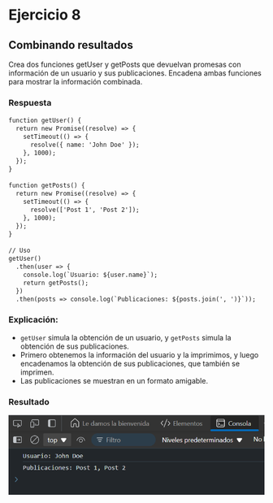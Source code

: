 # Ejercicio 8
## Combinando resultados
Crea dos funciones getUser y getPosts que devuelvan promesas con información de un usuario y sus publicaciones. Encadena ambas funciones para mostrar la información combinada.

### Respuesta 
```
function getUser() {
  return new Promise((resolve) => {
    setTimeout(() => {
      resolve({ name: 'John Doe' });
    }, 1000);
  });
}

function getPosts() {
  return new Promise((resolve) => {
    setTimeout(() => {
      resolve(['Post 1', 'Post 2']);
    }, 1000);
  });
}

// Uso
getUser()
  .then(user => {
    console.log(`Usuario: ${user.name}`);
    return getPosts();
  })
  .then(posts => console.log(`Publicaciones: ${posts.join(', ')}`));
```

### Explicación:
- `getUser` simula la obtención de un usuario, y `getPosts` simula la obtención de sus publicaciones.
- Primero obtenemos la información del usuario y la imprimimos, y luego encadenamos la obtención de sus publicaciones, que también se imprimen.
- Las publicaciones se muestran en un formato amigable.


### Resultado 

![Texto alternativo](../../src/Ejercicio8res.png "Respuesta del codigo ejemplo")
